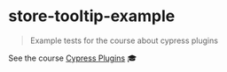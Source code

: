 # store-tooltip-example

> Example tests for the course about cypress plugins

See the course [Cypress Plugins](https://cypress.tips/courses/cypress-plugins) 🎓
